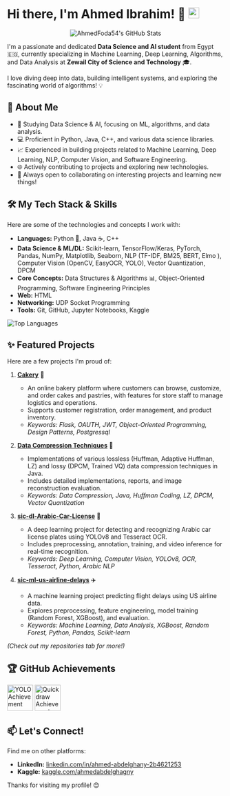 # Hi there, I'm Ahmed Ibrahim! 👋 <img src="https://media.giphy.com/media/hvRJCLFzcasrR4ia7z/giphy.gif" width="25px">

<p align="center">
  <img src="https://github-readme-stats.vercel.app/api?username=AhmedFoda54&show_icons=true&theme=radical&hide_border=true&count_private=true" alt="AhmedFoda54's GitHub Stats" />
</p>

I'm a passionate and dedicated **Data Science and AI student** from Egypt 🇪🇬, currently specializing in Machine Learning, Deep Learning, Algorithms, and Data Analysis at **Zewail City of Science and Technology** 🎓.

I love diving deep into data, building intelligent systems, and exploring the fascinating world of algorithms! 💡

## 🚀 About Me

*   🧠 Studying Data Science & AI, focusing on ML, algorithms, and data analysis.
*   💻 Proficient in Python, Java, C++, and various data science libraries.
*   📈 Experienced in building projects related to Machine Learning, Deep Learning, NLP, Computer Vision, and Software Engineering.
*   🌐 Actively contributing to projects and exploring new technologies.
*   🤝 Always open to collaborating on interesting projects and learning new things!

## 🛠️ My Tech Stack & Skills

Here are some of the technologies and concepts I work with:

*   **Languages:** Python 🐍, Java ☕, C++
*   **Data Science & ML/DL:** Scikit-learn, TensorFlow/Keras, PyTorch, Pandas, NumPy, Matplotlib, Seaborn, NLP (TF-IDF, BM25, BERT, Elmo ), Computer Vision (OpenCV, EasyOCR, YOLO), Vector Quantization, DPCM
*   **Core Concepts:** Data Structures & Algorithms 📊, Object-Oriented Programming, Software Engineering Principles
*   **Web:** HTML
*   **Networking:** UDP Socket Programming
*   **Tools:** Git, GitHub, Jupyter Notebooks, Kaggle

<p align="left">
  <img src="https://github-readme-stats.vercel.app/api/top-langs/?username=AhmedFoda54&layout=compact&theme=radical&hide_border=true&langs_count=8" alt="Top Languages" />
</p>

## ✨ Featured Projects
Here are a few projects I'm proud of:

1.  **[Cakery](https://github.com/AhmedFoda54/Cakery)** 🎂  
    *   An online bakery platform where customers can browse, customize, and order cakes and pastries, with features for store staff to manage logistics and operations.
    *   Supports customer registration, order management, and product inventory.  
    *   *Keywords: Flask, OAUTH, JWT, Object-Oriented Programming, Design Patterns, Postgressql*

2.  **[Data Compression Techniques](https://github.com/AhmedFoda54/Data-Compression-Techniques)** 💾  
    *   Implementations of various lossless (Huffman, Adaptive Huffman, LZ) and lossy (DPCM, Trained VQ) data compression techniques in Java.  
    *   Includes detailed implementations, reports, and image reconstruction evaluation.  
    *   *Keywords: Data Compression, Java, Huffman Coding, LZ, DPCM, Vector Quantization*

3.  **[sic-dl-Arabic-Car-License](https://github.com/AhmedFoda54/sic-dl-Arabic-Car-License)** 🚗  
    *   A deep learning project for detecting and recognizing Arabic car license plates using YOLOv8 and Tesseract OCR.  
    *   Includes preprocessing, annotation, training, and video inference for real-time recognition.  
    *   *Keywords: Deep Learning, Computer Vision, YOLOv8, OCR, Tesseract, Python, Arabic NLP*

4.  **[sic-ml-us-airline-delays](https://github.com/AhmedFoda54/sic-ml-us-airline-delays)** ✈️  
    *   A machine learning project predicting flight delays using US airline data.  
    *   Explores preprocessing, feature engineering, model training (Random Forest, XGBoost), and evaluation.  
    *   *Keywords: Machine Learning, Data Analysis, XGBoost, Random Forest, Python, Pandas, Scikit-learn*

*(Check out my repositories tab for more!)*

## 🏆 GitHub Achievements

<p align="left">
  <img src="https://github.githubassets.com/images/modules/profile/achievements/yolo-default.png" width="60px" alt="YOLO Achievement" title="YOLO (You Only Look Once )">
  <img src="https://github.githubassets.com/images/modules/profile/achievements/quickdraw-default.png" width="60px" alt="Quickdraw Achievement" title="Quickdraw">
  <!-- Add other achievement badges if earned -->
</p>

## 📫 Let's Connect!

Find me on other platforms:

*   **LinkedIn:** [linkedin.com/in/ahmed-abdelghany-2b4621253](https://www.linkedin.com/in/ahmed-abdelghany-2b4621253 )
*   **Kaggle:** [kaggle.com/ahmedabdelghagny](https://www.kaggle.com/ahmedabdelghagny )

Thanks for visiting my profile! 😊
